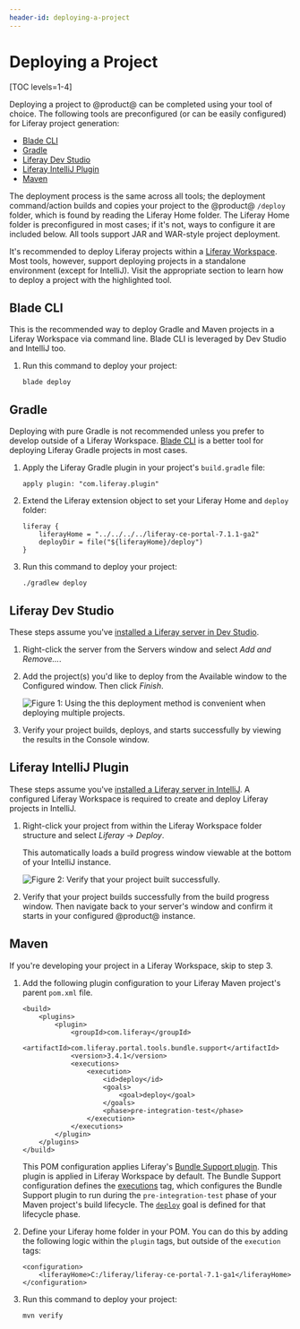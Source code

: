 ```yaml
---
header-id: deploying-a-project
---
```


# Deploying a Project

[TOC levels=1-4]

Deploying a project to @product@ can be completed using your tool of choice. The
following tools are preconfigured (or can be easily configured) for Liferay
project generation:

- [Blade CLI](/developer/reference/-/knowledge_base/7-2/blade-cli)
- [Gradle](https://gradle.org/)
- [Liferay Dev Studio](/developer/reference/-/knowledge_base/7-2/liferay-dev-studio)
- [Liferay IntelliJ Plugin](/developer/reference/-/knowledge_base/7-2/liferay-intellij-plugin)
- [Maven](/developer/reference/-/knowledge_base/7-2/maven)

The deployment process is the same across all tools; the deployment
command/action builds and copies your project to the @product@ `/deploy` folder,
which is found by reading the Liferay Home folder. The Liferay Home folder is
preconfigured in most cases; if it's not, ways to configure it are included
below. All tools support JAR and WAR-style project deployment.

It's recommended to deploy Liferay projects within a
[Liferay Workspace](/developer/tutorials/-/knowledge_base/7-2/liferay-workspace).
Most tools, however, support deploying projects in a standalone environment
(except for IntelliJ). Visit the appropriate section to learn how to deploy a
project with the highlighted tool.

## Blade CLI

This is the recommended way to deploy Gradle and Maven projects in a Liferay
Workspace via command line. Blade CLI is leveraged by Dev Studio and IntelliJ
too.

1.  Run this command to deploy your project:

        blade deploy

## Gradle

Deploying with pure Gradle is not recommended unless you prefer to develop
outside of a Liferay Workspace. [Blade CLI](#blade-cli) is a better tool for
deploying Liferay Gradle projects in most cases.

1.  Apply the Liferay Gradle plugin in your project's `build.gradle` file:

        apply plugin: "com.liferay.plugin"

2.  Extend the Liferay extension object to set your Liferay Home and `deploy`
    folder:

        liferay {
            liferayHome = "../../../../liferay-ce-portal-7.1.1-ga2"
            deployDir = file("${liferayHome}/deploy")
        }

3.  Run this command to deploy your project:

        ./gradlew deploy

## Liferay Dev Studio

These steps assume you've
[installed a Liferay server in Dev Studio](/developer/reference/-/knowledge_base/7-2/installing-a-server-in-liferay-dev-studio).

1.  Right-click the server from the Servers window and select *Add and
    Remove...*.

2.  Add the project(s) you'd like to deploy from the Available window to the
    Configured window. Then click *Finish*.

    ![Figure 1: Using the this deployment method is convenient when deploying multiple projects.](../../images/add-and-remove-ide.png)

3.  Verify your project builds, deploys, and starts successfully by viewing the
    results in the Console window.

## Liferay IntelliJ Plugin

These steps assume you've
[installed a Liferay server in IntelliJ](/developer/reference/-/knowledge_base/7-2/installing-a-server-in-intellij-idea).
A configured Liferay Workspace is required to create and deploy Liferay projects
in IntelliJ.

1.  Right-click your project from within the Liferay Workspace folder structure
    and select *Liferay* &rarr; *Deploy*.

    This automatically loads a build progress window viewable at the bottom of
    your IntelliJ instance.

    ![Figure 2: Verify that your project built successfully.](../../images/intellij-project-build.png)

2.  Verify that your project builds successfully from the build progress window.
    Then navigate back to your server's window and confirm it starts in your
    configured @product@ instance.

## Maven

If you're developing your project in a Liferay Workspace, skip to step 3.

1.  Add the following plugin configuration to your Liferay Maven project's
    parent `pom.xml` file.

        <build>
            <plugins>
                <plugin>
                    <groupId>com.liferay</groupId>
                    <artifactId>com.liferay.portal.tools.bundle.support</artifactId>
                    <version>3.4.1</version>
                    <executions>
                        <execution>
                            <id>deploy</id>
                            <goals>
                                <goal>deploy</goal>
                            </goals>
                            <phase>pre-integration-test</phase>
                        </execution>
                    </executions>
                </plugin>
            </plugins>
        </build>

    This POM configuration applies Liferay's
    [Bundle Support plugin](/developer/reference/-/knowledge_base/7-2/bundle-support-plugin).
    This plugin is applied in Liferay Workspace by default. The Bundle Support
    configuration defines the
    [executions](https://maven.apache.org/guides/mini/guide-configuring-plugins.html#Using_the_executions_Tag)
    tag, which configures the Bundle Support plugin to run during the
    `pre-integration-test` phase of your Maven project's build lifecycle. The
    [`deploy`](http://maven.apache.org/guides/introduction/introduction-to-the-lifecycle.html#A_Build_Phase_is_Made_Up_of_Plugin_Goals)
    goal is defined for that lifecycle phase. 

2.  Define your Liferay home folder in your POM. You can do this by adding the
    following logic within the `plugin` tags, but outside of the `execution`
    tags:

        <configuration>
            <liferayHome>C:/liferay/liferay-ce-portal-7.1-ga1</liferayHome>
        </configuration>

3.  Run this command to deploy your project:

        mvn verify
